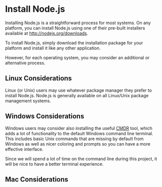 # Install Node.js
Installing Node.js is a straightforward process for most systems. On any platform, you can install Node.js using one of their pre-built installers available at http://nodejs.org/downloads.

To install Node.js, simply download the installation package for your platform and install it like any other application.

However, for each operating system, you may consider an additional or alternative process.

## Linux Considerations
Linux (or Unix) users may use whatever package manager they prefer to install Node.js. Node.js is generally available on all Linux/Unix package management systems.

## Windows Considerations
Windows users may consider also installing the useful [CMDR](http://gooseberrycreative.com/cmder/) tool, which adds a lot of functionality to the default Windows command line terminal. This includes basic Unix commands that are missing by default from Windows as well as nicer coloring and prompts so you can have a more effective interface. 

Since we will spend a lot of time on the command line during this project, it will be nice to have a better terminal experience.

## Mac Considerations
